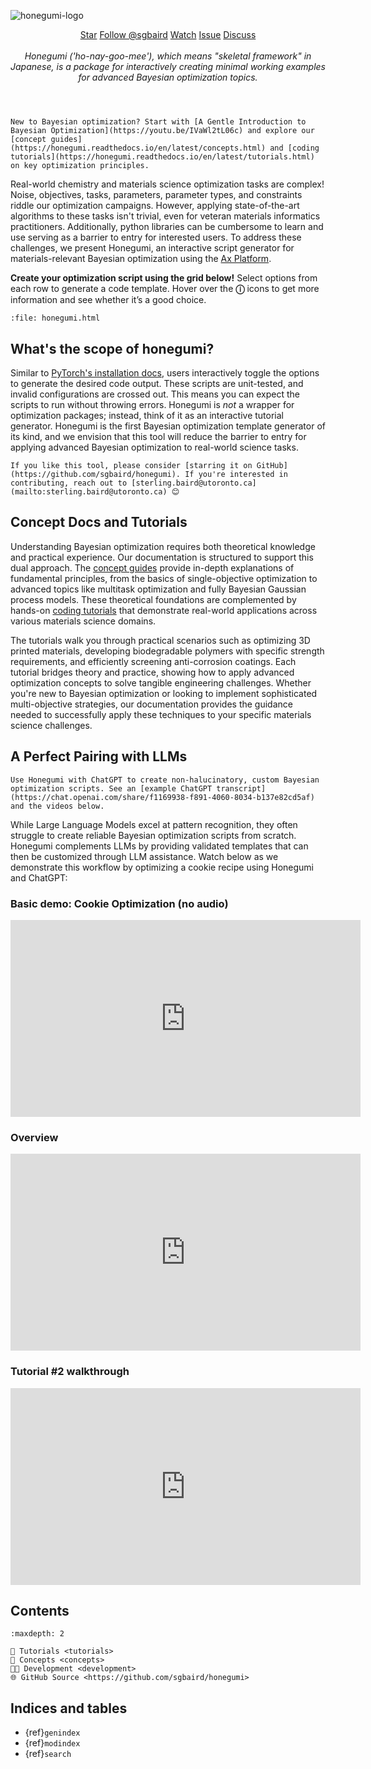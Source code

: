 ![honegumi-logo](https://github.com/sgbaird/honegumi/raw/main/reports/figures/honegumi-logo.png)

<div style="text-align: center;">
    <a class="github-button" href="https://github.com/sgbaird/honegumi"
    data-icon="octicon-star" data-size="large" data-show-count="true" aria-label="Star
    sgbaird/honegumi on GitHub">Star</a>
    <a class="github-button"
    href="https://github.com/sgbaird" data-size="large" data-show-count="true"
    aria-label="Follow @sgbaird on GitHub">Follow @sgbaird</a>
    <a class="github-button" href="https://github.com/sgbaird/honegumi/subscription" data-icon="octicon-eye" data-size="large" data-show-count="true" aria-label="Watch sgbaird/honegumi on GitHub">Watch</a>
    <a class="github-button" href="https://github.com/sgbaird/honegumi/issues"
    data-icon="octicon-issue-opened" data-size="large" data-show-count="true"
    aria-label="Issue sgbaird/honegumi on GitHub">Issue</a>
    <a class="github-button" href="https://github.com/sgbaird/honegumi/discussions" data-icon="octicon-comment-discussion" data-size="large" aria-label="Discuss sgbaird/honegumi on GitHub">Discuss</a>
</div>
<br>

<!-- data-color-scheme="no-preference: light; light: light; dark: dark;"  -->

<!-- <iframe width="560" height="315" src="https://www.youtube.com/embed/IVaWl2tL06c?si=cFZxU3R2W9jOycLb" title="YouTube video player" frameborder="0" allow="accelerometer; autoplay; clipboard-write; encrypted-media; gyroscope; picture-in-picture; web-share" referrerpolicy="strict-origin-when-cross-origin" allowfullscreen></iframe> -->

<div style="text-align: center;">
    <em>Honegumi ('ho-nay-goo-mee'), which means "skeletal framework" in Japanese, is a package for interactively creating minimal working examples for advanced Bayesian optimization topics.</em>
</div>
<br>

#

```{tip}
New to Bayesian optimization? Start with [A Gentle Introduction to Bayesian Optimization](https://youtu.be/IVaWl2tL06c) and explore our [concept guides](https://honegumi.readthedocs.io/en/latest/concepts.html) and [coding tutorials](https://honegumi.readthedocs.io/en/latest/tutorials.html) on key optimization principles.
```

Real-world chemistry and materials science optimization tasks are complex! Noise, objectives, tasks, parameters, parameter types, and constraints riddle our optimization campaigns. However, applying state-of-the-art algorithms to these tasks isn't trivial, even for veteran materials informatics practitioners. Additionally, python libraries can be cumbersome to learn and use serving as a barrier to entry for interested users. To address these challenges, we present Honegumi, an interactive script generator for materials-relevant Bayesian optimization using the [Ax Platform](https://ax.dev/).

**Create your optimization script using the grid below!**
 Select options from each row to generate a code template. Hover over the **&#9432;** icons to get more information and see whether it’s a good choice.

```{raw} html
:file: honegumi.html
```

## What's the scope of honegumi?

Similar to [PyTorch's installation docs](https://pytorch.org/get-started/locally/), users interactively toggle the options to generate the desired code output. These scripts are unit-tested, and invalid configurations are crossed out. This means you can expect the scripts to run without throwing errors. Honegumi is *not* a wrapper for optimization packages; instead, think of it as an interactive tutorial generator. Honegumi is the first Bayesian optimization template generator of its kind, and we envision that this tool will reduce the barrier to entry for applying advanced Bayesian optimization to real-world science tasks.

```{note}
If you like this tool, please consider [starring it on GitHub](https://github.com/sgbaird/honegumi). If you're interested in contributing, reach out to [sterling.baird@utoronto.ca](mailto:sterling.baird@utoronto.ca) 😊
```

## Concept Docs and Tutorials

Understanding Bayesian optimization requires both theoretical knowledge and practical experience. Our documentation is structured to support this dual approach. The [concept guides](https://honegumi.readthedocs.io/en/latest/concepts.html) provide in-depth explanations of fundamental principles, from the basics of single-objective optimization to advanced topics like multitask optimization and fully Bayesian Gaussian process models. These theoretical foundations are complemented by hands-on [coding tutorials](https://honegumi.readthedocs.io/en/latest/tutorials.html) that demonstrate real-world applications across various materials science domains.

The tutorials walk you through practical scenarios such as optimizing 3D printed materials, developing biodegradable polymers with specific strength requirements, and efficiently screening anti-corrosion coatings. Each tutorial bridges theory and practice, showing how to apply advanced optimization concepts to solve tangible engineering challenges. Whether you're new to Bayesian optimization or looking to implement sophisticated multi-objective strategies, our documentation provides the guidance needed to successfully apply these techniques to your specific materials science challenges.

## A Perfect Pairing with LLMs

```{tip}
Use Honegumi with ChatGPT to create non-halucinatory, custom Bayesian optimization scripts. See an [example ChatGPT transcript](https://chat.openai.com/share/f1169938-f891-4060-8034-b137e82cd5af) and the videos below.
```

While Large Language Models excel at pattern recognition, they often struggle to create reliable Bayesian optimization scripts from scratch. Honegumi complements LLMs by providing validated templates that can then be customized through LLM assistance. Watch below as we demonstrate this workflow by optimizing a cookie recipe using Honegumi and ChatGPT:

### Basic demo: Cookie Optimization (no audio)

<iframe width="560" height="315" src="https://www.youtube.com/embed/rnI2BvGgP9o?si=HGODRbP19MlkC662" title="YouTube video player" frameborder="0" allow="accelerometer; clipboard-write; encrypted-media; gyroscope; picture-in-picture; web-share" allowfullscreen></iframe>

### Overview

<iframe width="560" height="315" src="https://www.youtube.com/embed/1d1rlCyk85g?si=QF_Yn0I3RCddgMP9" title="YouTube video player" frameborder="0" allow="accelerometer; autoplay; clipboard-write; encrypted-media; gyroscope; picture-in-picture; web-share" referrerpolicy="strict-origin-when-cross-origin" allowfullscreen></iframe>

### Tutorial #2 walkthrough

<iframe width="560" height="315" src="https://www.youtube.com/embed/T5DWycXu1SY?si=dLl83jYQSntXOPqx" title="YouTube video player" frameborder="0" allow="accelerometer; autoplay; clipboard-write; encrypted-media; gyroscope; picture-in-picture; web-share" referrerpolicy="strict-origin-when-cross-origin" allowfullscreen></iframe>

## Contents

```{toctree}
:maxdepth: 2

🔰 Tutorials <tutorials>
📖 Concepts <concepts>
🧑‍💻 Development <development>
🌐 GitHub Source <https://github.com/sgbaird/honegumi>
```

## Indices and tables

* {ref}`genindex`
* {ref}`modindex`
* {ref}`search`

[Sphinx]: http://www.sphinx-doc.org/
[Markdown]: https://daringfireball.net/projects/markdown/
[reStructuredText]: http://www.sphinx-doc.org/en/master/usage/restructuredtext/basics.html
[MyST]: https://myst-parser.readthedocs.io/en/latest/

<script async defer src="https://buttons.github.io/buttons.js"></script>
